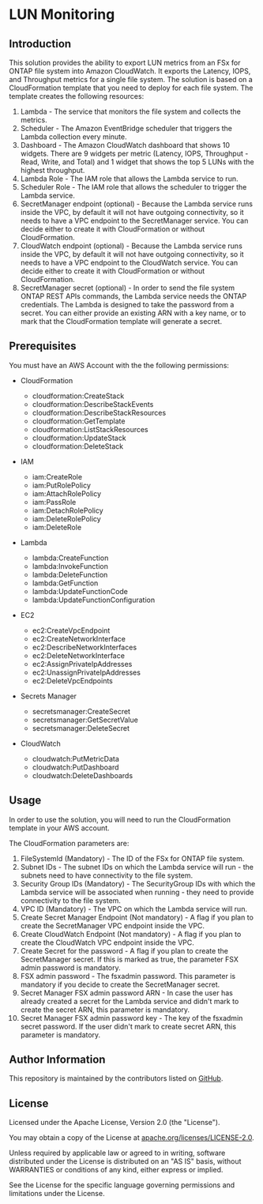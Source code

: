 # LUN Monitoring

## Introduction

This solution provides the ability to export LUN metrics from an FSx for ONTAP file system into Amazon CloudWatch. It exports the Latency, IOPS, and Throughput metrics for a single file system.
The solution is based on a CloudFormation template that you need to deploy for each file system. The template creates the following resources:

1. Lambda - The service that monitors the file system and collects the metrics.
2. Scheduler - The Amazon EventBridge scheduler that triggers the Lambda collection every minute.
3. Dashboard - The Amazon CloudWatch dashboard that shows 10 widgets. There are 9 widgets per metric (Latency, IOPS, Throughput - Read, Write, and Total) and 1 widget that shows the top 5 LUNs with the highest throughput.
4. Lambda Role - The IAM role that allows the Lambda service to run.
5. Scheduler Role - The IAM role that allows the scheduler to trigger the Lambda service.
6. SecretManager endpoint (optional) - Because the Lambda service runs inside the VPC, by default it will not have outgoing connectivity, so it needs to have a VPC endpoint to the SecretManager service. You can decide either to create it with CloudFormation or without CloudFormation.
7. CloudWatch endpoint (optional) - Because the Lambda service runs inside the VPC, by default it will not have outgoing connectivity, so it needs to have a VPC endpoint to the CloudWatch service. You can decide either to create it with CloudFormation or without CloudFormation.
8. SecretManager secret (optional) - In order to send the file system ONTAP REST APIs commands, the Lambda service needs the ONTAP credentials. The Lambda is designed to take the password from a secret. You can either provide an existing ARN with a key name, or to mark that the CloudFormation template will generate a secret.

## Prerequisites

You must have an AWS Account with the the following permissions:

- CloudFormation
    - cloudformation:CreateStack
    - cloudformation:DescribeStackEvents
    - cloudformation:DescribeStackResources
    - cloudformation:GetTemplate
    - cloudformation:ListStackResources
    - cloudformation:UpdateStack
    - cloudformation:DeleteStack

- IAM
    - iam:CreateRole
    - iam:PutRolePolicy
    - iam:AttachRolePolicy
    - iam:PassRole
    - iam:DetachRolePolicy
    - iam:DeleteRolePolicy
    - iam:DeleteRole

- Lambda
    - lambda:CreateFunction
    - lambda:InvokeFunction
    - lambda:DeleteFunction
    - lambda:GetFunction
    - lambda:UpdateFunctionCode
    - lambda:UpdateFunctionConfiguration

- EC2
    - ec2:CreateVpcEndpoint
    - ec2:CreateNetworkInterface
    - ec2:DescribeNetworkInterfaces
    - ec2:DeleteNetworkInterface
    - ec2:AssignPrivateIpAddresses
    - ec2:UnassignPrivateIpAddresses
    - ec2:DeleteVpcEndpoints

- Secrets Manager
    - secretsmanager:CreateSecret
    - secretsmanager:GetSecretValue
    - secretsmanager:DeleteSecret

- CloudWatch
    - cloudwatch:PutMetricData
    - cloudwatch:PutDashboard
    - cloudwatch:DeleteDashboards

## Usage

In order to use the solution, you will need to run the CloudFormation template in your AWS account.

The CloudFormation parameters are:

1. FileSystemId (Mandatory) - The ID of the FSx for ONTAP file system.
2. Subnet IDs - The subnet IDs on which the Lambda service will run - the subnets need to have connectivity to the file system.
3. Security Group IDs (Mandatory) - The SecurityGroup IDs with which the Lambda service will be associated when running - they need to provide connectivity to the file system.
4. VPC ID (Mandatory) - The VPC on which the Lambda service will run.
5. Create Secret Manager Endpoint (Not mandatory) - A flag if you plan to create the SecretManager VPC endpoint inside the VPC.
6. Create CloudWatch Endpoint (Not mandatory) - A flag if you plan to create the CloudWatch VPC endpoint inside the VPC.
7. Create Secret for the password - A flag if you plan to create the SecretManager secret. If this is marked as true, the parameter FSX admin password is mandatory.
8. FSX admin password - The fsxadmin password. This parameter is mandatory if you decide to create the SecretManager secret.
9. Secret Manager FSX admin password ARN - In case the user has already created a secret for the Lambda service and didn't mark to create the secret ARN, this parameter is mandatory.
10. Secret Manager FSX admin password key - The key of the fsxadmin secret password. If the user didn't mark to create secret ARN, this parameter is mandatory.

## Author Information

This repository is maintained by the contributors listed on [GitHub](https://github.com/NetApp/FSx-ONTAP-samples-scripts/graphs/contributors).

## License

Licensed under the Apache License, Version 2.0 (the "License").

You may obtain a copy of the License at [apache.org/licenses/LICENSE-2.0](http://www.apache.org/licenses/LICENSE-2.0).

Unless required by applicable law or agreed to in writing, software distributed under the License is distributed on an "AS IS" basis, without WARRANTIES or conditions of any kind, either express or implied.

See the License for the specific language governing permissions and limitations under the License.
